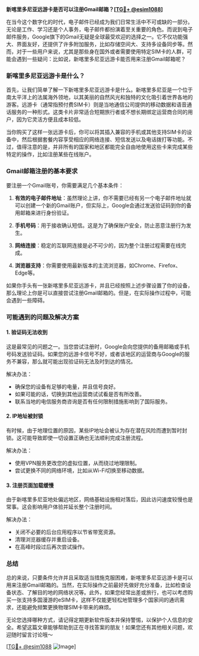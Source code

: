 **新喀里多尼亚远游卡是否可以注册Gmail邮箱？[[TG💪+ @esim1088](https://t.me/s/esim1088)]**

在当今这个数字化的时代，电子邮件已经成为我们日常生活中不可或缺的一部分。无论是工作、学习还是个人事务，电子邮件都扮演着至关重要的角色。而说到电子邮件服务，Google旗下的Gmail无疑是全球最受欢迎的选择之一。它不仅功能强大、界面友好，还提供了许多附加服务，比如存储空间大、支持多设备同步等。然而，对于一些用户来说，尤其是那些身在国外或者需要使用特定SIM卡的人群，可能会遇到一些疑问：比如说，新喀里多尼亚远游卡能否用来注册Gmail邮箱呢？

### 新喀里多尼亚远游卡是什么？

首先，让我们简单了解一下新喀里多尼亚远游卡是什么。新喀里多尼亚是一个位于南太平洋上的法属海外领地，以其美丽的自然风光和独特的文化吸引着世界各地的游客。远游卡（通常指预付费SIM卡）则是当地通信公司提供的移动数据和语音通话服务的一种形式。这类卡片非常适合短期旅行者或不想长期绑定运营商合同的用户，因为它灵活方便且成本较低。

当你购买了这样一张远游卡后，你可以将其插入兼容的手机或其他支持SIM卡的设备中，然后根据套餐内容享受相应的网络连接、短信发送以及电话拨打等功能。不过，值得注意的是，并非所有的国家和地区都能完全自由地使用这些卡来完成某些特定的操作，比如注册某些在线账户。

### Gmail邮箱注册的基本要求

要注册一个Gmail账号，你需要满足几个基本条件：

1. **有效的电子邮件地址**：虽然理论上讲，你不需要已经有另一个电子邮件地址就可以创建一个新的Gmail账户，但实际上，Google会通过发送验证码到你的备用邮箱来进行身份验证。
   
2. **手机号码**：用于接收确认短信。这是为了确保账户安全，防止恶意注册行为发生。

3. **网络连接**：稳定的互联网连接是必不可少的，因为整个注册过程需要在线完成。

4. **浏览器支持**：你需要使用最新版本的主流浏览器，如Chrome、Firefox、Edge等。

如果你手头有一张新喀里多尼亚远游卡，并且已经按照上述步骤设置了你的设备，那么理论上你是可以直接尝试注册Gmail邮箱的。但是，在实际操作过程中，可能会遇到一些障碍。

### 可能遇到的问题及解决方案

#### 1. 验证码无法收到
这是最常见的问题之一。当您尝试注册时，Google会向您提供的备用邮箱或手机号码发送验证码。如果您的远游卡信号不好，或者该地区的运营商与Google的服务不兼容，那么就可能出现验证码无法及时到达的情况。

解决办法：
- 确保您的设备有足够的电量，并且信号良好。
- 如果可能的话，切换到其他运营商试试看是否有所改善。
- 联系当地的电信服务商咨询是否有任何限制措施影响到了国际服务。

#### 2. IP地址被封锁
有时候，由于地理位置的原因，某些IP地址会被认为存在潜在风险而遭到暂时封锁。这可能导致即使一切设置正确也无法顺利完成注册流程。

解决办法：
- 使用VPN服务更改您的虚拟位置，从而绕过地理限制。
- 尝试更换不同的网络环境，比如从Wi-Fi切换至移动数据。

#### 3. 注册页面加载缓慢
由于新喀里多尼亚地处偏远地区，网络基础设施相对落后，因此访问速度较慢也是常事。这会影响用户体验并延长整个注册时间。

解决办法：
- 关闭不必要的后台应用程序以节省带宽资源。
- 清理浏览器缓存并重启设备。
- 在高峰时段过后再次尝试操作。

### 总结

总的来说，只要条件允许并且采取适当措施克服困难，新喀里多尼亚远游卡是可以用来注册Gmail邮箱的。当然，在实际操作之前最好先做好充分准备，比如检查设备状态、了解目的地的网络状况等。此外，如果您经常出差或旅行，也可以考虑购买一张支持多国漫游的eSIM卡，这样不仅能更轻松地管理多个国家间的通讯需求，还能避免频繁更换物理SIM卡带来的麻烦。

无论您选择哪种方式，请记得定期更新软件版本并保持警惕，以保护个人信息的安全。希望这篇文章能够帮助到正在寻找答案的朋友！如果您还有其他相关问题，欢迎随时留言讨论哦～

[[TG💪+ @esim1088](https://t.me/s/esim1088) ![Image](https://i.postimg.cc/4NQfJmqS/Snipaste-2025-05-13-00-14-12.png)]